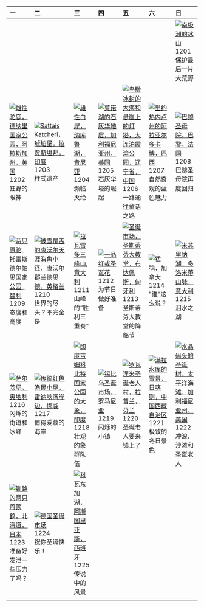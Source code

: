 | 一                                                                                                                                                                                                 | 二                                                                                                                                                                                                       | 三                                                                                                                                                                                                  | 四                                                                                                                                                                                    | 五                                                                                                                                                                                                             | 六                                                                                                                                                                                                        | 日                                                                                                                                                                                                  |
|:--------------------------------------------------------------------------------------------------------------------------------------------------------------------------------------------------|:--------------------------------------------------------------------------------------------------------------------------------------------------------------------------------------------------------|:---------------------------------------------------------------------------------------------------------------------------------------------------------------------------------------------------|:-------------------------------------------------------------------------------------------------------------------------------------------------------------------------------------|:--------------------------------------------------------------------------------------------------------------------------------------------------------------------------------------------------------------|:---------------------------------------------------------------------------------------------------------------------------------------------------------------------------------------------------------|:---------------------------------------------------------------------------------------------------------------------------------------------------------------------------------------------------|
|                                                                                                                                                                                                   |                                                                                                                                                                                                         |                                                                                                                                                                                                    |                                                                                                                                                                                      |                                                                                                                                                                                                               |                                                                                                                                                                                                          | [![](https://www.bing.com/th?id=OHR.IcebergsAntarctica_ZH-CN2942178295_320x240.jpg '南极洲的冰山')](https://www.bing.com/th?id=OHR.IcebergsAntarctica_ZH-CN2942178295_UHD.jpg)<br>1201<br>保护最后一片大荒野      |
| [![](https://www.bing.com/th?id=OHR.SnowMoose_ZH-CN3364979952_320x240.jpg '雌性驼鹿，德纳里国家公园，阿拉斯加州，美国')](https://www.bing.com/th?id=OHR.SnowMoose_ZH-CN3364979952_UHD.jpg)<br>1202<br>狂野的眼神            | [![](https://www.bing.com/th?id=OHR.JaipurFort_ZH-CN3891828158_320x240.jpg 'Sattais Katcheri，琥珀堡，拉贾斯坦邦，印度')](https://www.bing.com/th?id=OHR.JaipurFort_ZH-CN3891828158_UHD.jpg)<br>1203<br>柱式遗产         | [![](https://www.bing.com/th?id=OHR.RhinosKenya_ZH-CN4422118541_320x240.jpg '雄性白犀，纳库鲁湖，肯尼亚')](https://www.bing.com/th?id=OHR.RhinosKenya_ZH-CN4422118541_UHD.jpg)<br>1204<br>濒临灭绝                  | [![](https://www.bing.com/th?id=OHR.MonoTufa_ZH-CN4998806540_320x240.jpg '莫诺湖的石灰华地层，加利福尼亚州，美国')](https://www.bing.com/th?id=OHR.MonoTufa_ZH-CN4998806540_UHD.jpg)<br>1205<br>石灰华塔的崛起 | [![](https://www.bing.com/th?id=OHR.GreaterSnow2024_ZH-CN5929129591_320x240.jpg '鸟瞰冰封的大海和悬崖上的灯塔，大连泊霞湾公园，辽宁省，中国')](https://www.bing.com/th?id=OHR.GreaterSnow2024_ZH-CN5929129591_UHD.jpg)<br>1206<br>一路通往童话之路 | [![](https://www.bing.com/th?id=OHR.ArraialdoCabo_ZH-CN6202620711_320x240.jpg '里约热内卢州的阿拉亚尔多卡博，巴西')](https://www.bing.com/th?id=OHR.ArraialdoCabo_ZH-CN6202620711_UHD.jpg)<br>1207<br>自然奇观的蓝色魅力           | [![](https://www.bing.com/th?id=OHR.ReopeningNotreDame_ZH-CN6512133762_320x240.jpg '巴黎圣母院，巴黎，法国')](https://www.bing.com/th?id=OHR.ReopeningNotreDame_ZH-CN6512133762_UHD.jpg)<br>1208<br>巴黎圣母院再度回归 |
| [![](https://www.bing.com/th?id=OHR.GuanacosChile_ZH-CN7011761081_320x240.jpg '两只原驼,托雷斯德尔帕恩国家公园 , 智利')](https://www.bing.com/th?id=OHR.GuanacosChile_ZH-CN7011761081_UHD.jpg)<br>1209<br>态度和高度    | [![](https://www.bing.com/th?id=OHR.CornwallSnow_ZH-CN8407245245_320x240.jpg '被雪覆盖的康沃尔天涯海角小径，康沃尔郡兰德恩德，英格兰')](https://www.bing.com/th?id=OHR.CornwallSnow_ZH-CN8407245245_UHD.jpg)<br>1210<br>世界的尽头？不完全是 | [![](https://www.bing.com/th?id=OHR.DolomitesSky_ZH-CN9299967785_320x240.jpg '拉瓦雷多三峰山,意大利')](https://www.bing.com/th?id=OHR.DolomitesSky_ZH-CN9299967785_UHD.jpg)<br>1211<br>山峰的“胜利三重奏”            | [![](https://www.bing.com/th?id=OHR.WildPoinsettia_ZH-CN7984548709_320x240.jpg '一品红或圣诞花')](https://www.bing.com/th?id=OHR.WildPoinsettia_ZH-CN7984548709_UHD.jpg)<br>1212<br>为节日做好准备 | [![](https://www.bing.com/th?id=OHR.ChristmasBudapest_ZH-CN8197439971_320x240.jpg '圣诞市场，圣斯蒂芬大教堂，布达佩斯，匈牙利')](https://www.bing.com/th?id=OHR.ChristmasBudapest_ZH-CN8197439971_UHD.jpg)<br>1213<br>圣斯蒂芬大教堂的降临节  | [![](https://www.bing.com/th?id=OHR.NorthernHawkOwl_ZH-CN8408027305_320x240.jpg '猛鸮，加拿大')](https://www.bing.com/th?id=OHR.NorthernHawkOwl_ZH-CN8408027305_UHD.jpg)<br>1214<br>"谁"这么说？                    | [![](https://www.bing.com/th?id=OHR.MisurinaLake_ZH-CN0744434715_320x240.jpg '米苏里纳湖，多洛米蒂山脉，意大利')](https://www.bing.com/th?id=OHR.MisurinaLake_ZH-CN0744434715_UHD.jpg)<br>1215<br>泪水之湖             |
| [![](https://www.bing.com/th?id=OHR.SalzburgSnow_ZH-CN0964131994_320x240.jpg '萨尔茨堡，奥地利')](https://www.bing.com/th?id=OHR.SalzburgSnow_ZH-CN0964131994_UHD.jpg)<br>1216<br>闪烁的街道和冰峰                | [![](https://www.bing.com/th?id=OHR.ReinefjordenNorway_ZH-CN1198843758_320x240.jpg '传统红色渔民小屋，雷讷峡湾岸边，挪威')](https://www.bing.com/th?id=OHR.ReinefjordenNorway_ZH-CN1198843758_UHD.jpg)<br>1217<br>值得爱慕的海岸 | [![](https://www.bing.com/th?id=OHR.MorningElephants_ZH-CN1418579765_320x240.jpg '印度吉姆科比特国家公园的大象，印度')](https://www.bing.com/th?id=OHR.MorningElephants_ZH-CN1418579765_UHD.jpg)<br>1218<br>壮观的象群队伍 | [![](https://www.bing.com/th?id=OHR.SibiuRomania_ZH-CN1631942857_320x240.jpg '锡比乌圣诞市场，罗马尼亚')](https://www.bing.com/th?id=OHR.SibiuRomania_ZH-CN1631942857_UHD.jpg)<br>1219<br>闪烁的小镇  | [![](https://www.bing.com/th?id=OHR.SantaClausVillage_ZH-CN1839275027_320x240.jpg '罗瓦涅米圣诞老人村，拉普兰，芬兰')](https://www.bing.com/th?id=OHR.SantaClausVillage_ZH-CN1839275027_UHD.jpg)<br>1220<br>圣诞老人要来镇上了         | [![](https://www.bing.com/th?id=OHR.WinterSolstice2024_ZH-CN2045153949_320x240.jpg '满拉水库的雪景，日喀则，中国西藏自治区')](https://www.bing.com/th?id=OHR.WinterSolstice2024_ZH-CN2045153949_UHD.jpg)<br>1221<br>极致的冬日景色 | [![](https://www.bing.com/th?id=OHR.CrystalPier_ZH-CN2256372880_320x240.jpg '水晶码头的圣诞树，太平洋海滩，加利福尼亚州，美国')](https://www.bing.com/th?id=OHR.CrystalPier_ZH-CN2256372880_UHD.jpg)<br>1222<br>冲浪、沙滩和圣诞老人 |
| [![](https://www.bing.com/th?id=OHR.FestivusCranes_ZH-CN2464862059_320x240.jpg '钏路的两只丹顶鹤，北海道，日本')](https://www.bing.com/th?id=OHR.FestivusCranes_ZH-CN2464862059_UHD.jpg)<br>1223<br>准备好发泄一些压力了吗？ | [![](https://www.bing.com/th?id=OHR.SantaSnowglobe_ZH-CN2671421527_320x240.jpg '德国圣诞市场')](https://www.bing.com/th?id=OHR.SantaSnowglobe_ZH-CN2671421527_UHD.jpg)<br>1224<br>祝你圣诞快乐！                     | [![](https://www.bing.com/th?id=OHR.CovadongaWinter_ZH-CN2873340163_320x240.jpg '科瓦东加湖，阿斯图里亚斯，西班牙')](https://www.bing.com/th?id=OHR.CovadongaWinter_ZH-CN2873340163_UHD.jpg)<br>1225<br>传说中的风景     |                                                                                                                                                                                      |                                                                                                                                                                                                               |                                                                                                                                                                                                          |                                                                                                                                                                                                    |
|                                                                                                                                                                                                   |                                                                                                                                                                                                         |                                                                                                                                                                                                    |                                                                                                                                                                                      |                                                                                                                                                                                                               |                                                                                                                                                                                                          |                                                                                                                                                                                                    |